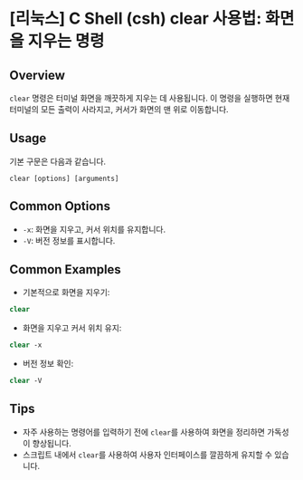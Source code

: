 # [리눅스] C Shell (csh) clear 사용법: 화면을 지우는 명령

## Overview
`clear` 명령은 터미널 화면을 깨끗하게 지우는 데 사용됩니다. 이 명령을 실행하면 현재 터미널의 모든 출력이 사라지고, 커서가 화면의 맨 위로 이동합니다.

## Usage
기본 구문은 다음과 같습니다.
```
clear [options] [arguments]
```

## Common Options
- `-x`: 화면을 지우고, 커서 위치를 유지합니다.
- `-V`: 버전 정보를 표시합니다.

## Common Examples
- 기본적으로 화면을 지우기:
```csh
clear
```

- 화면을 지우고 커서 위치 유지:
```csh
clear -x
```

- 버전 정보 확인:
```csh
clear -V
```

## Tips
- 자주 사용하는 명령어를 입력하기 전에 `clear`를 사용하여 화면을 정리하면 가독성이 향상됩니다.
- 스크립트 내에서 `clear`를 사용하여 사용자 인터페이스를 깔끔하게 유지할 수 있습니다.